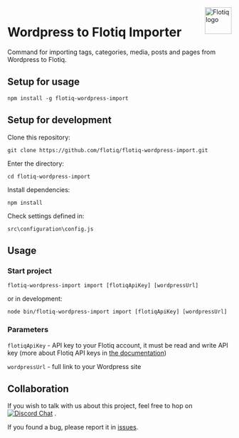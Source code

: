 <a href="https://flotiq.com/">
    <img src="https://editor.flotiq.com/fonts/fq-logo.svg" alt="Flotiq logo" title="Flotiq" align="right" height="60" />
</a>

Wordpress to Flotiq Importer
=========================

Command for importing tags, categories, media, posts and pages from Wordpress to Flotiq.

## Setup for usage

`npm install -g flotiq-wordpress-import`

## Setup for development

Clone this repository:

`git clone https://github.com/flotiq/flotiq-wordpress-import.git`

Enter the directory:

`cd flotiq-wordpress-import`

Install dependencies:

`npm install`

Check settings defined in:

`src\configuration\config.js`


## Usage

### Start project

`flotiq-wordpress-import import [flotiqApiKey] [wordpressUrl]`

or in development:

`node bin/flotiq-wordpress-import import [flotiqApiKey] [wordpressUrl]`


### Parameters

`flotiqApiKey` - API key to your Flotiq account, it must be read and write API key (more about Flotiq API keys in [the documentation](https://flotiq.com/docs/API/))

`wordpressUrl` - full link to your Wordpress site

## Collaboration

If you wish to talk with us about this project, feel free to hop on [![Discord Chat](https://img.shields.io/discord/682699728454025410.svg)](https://discord.gg/FwXcHnX)  .
   
If you found a bug, please report it in [issues](https://github.com/flotiq/flotiq-wordpress-import/issues).
